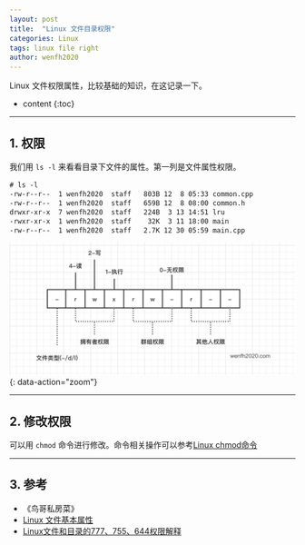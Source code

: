 ```yaml
---
layout: post
title:  "Linux 文件目录权限"
categories: Linux
tags: linux file right
author: wenfh2020
---
```


Linux 文件权限属性，比较基础的知识，在这记录一下。



* content
{:toc}

---

## 1. 权限

我们用 `ls -l` 来看看目录下文件的属性。第一列是文件属性权限。

```shell
# ls -l
-rw-r--r--  1 wenfh2020  staff   803B 12  8 05:33 common.cpp
-rw-r--r--  1 wenfh2020  staff   659B 12  8 08:00 common.h
drwxr-xr-x  7 wenfh2020  staff   224B  3 13 14:51 lru
-rwxr-xr-x  1 wenfh2020  staff    32K  3 11 18:00 main
-rw-r--r--  1 wenfh2020  staff   2.7K 12 30 05:59 main.cpp
```

![linux 权限属性](/images/2020-03-17-11-00-14.png){: data-action="zoom"}

---

## 2. 修改权限

可以用 `chmod` 命令进行修改。命令相关操作可以参考[Linux chmod命令](https://www.runoob.com/linux/linux-comm-chmod.html)

---

## 3. 参考

* 《鸟哥私房菜》
* [Linux 文件基本属性](https://www.runoob.com/linux/linux-file-attr-permission.html)
* [Linux文件和目录的777、755、644权限解释](https://www.cnblogs.com/ccw869476711/p/9213398.html)
